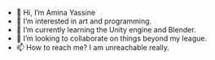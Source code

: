 - 👋 Hi, I’m Amina Yassine  
- 👀 I’m interested in art and programming.
- 🌱 I’m currently learning the Unity engine and Blender.
- 💞️ I’m looking to collaborate on things beyond my league.
- 📫 How to reach me? I am unreachable really.

<!---
aminayassine180/aminayassine180 is a ✨ special ✨ repository because its `README.md` (this file) appears on your GitHub profile.
You can click the Preview link to take a look at your changes.
--->
